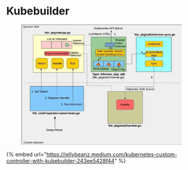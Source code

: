 # Kubebuilder

<figure><img src="../../../../.gitbook/assets/image (36).png" alt=""><figcaption></figcaption></figure>

{% embed url="https://jellybeanz.medium.com/kubernetes-custom-controller-with-kubebuilder-243ee5428f44" %}
